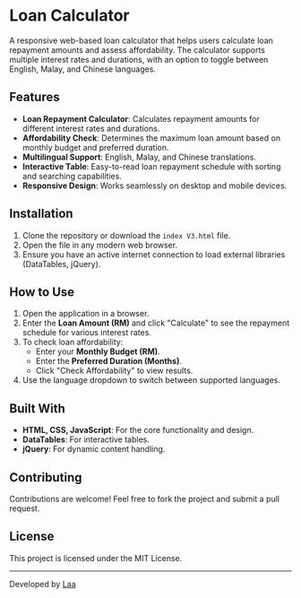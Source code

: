 # Loan Calculator

A responsive web-based loan calculator that helps users calculate loan repayment amounts and assess affordability. The calculator supports multiple interest rates and durations, with an option to toggle between English, Malay, and Chinese languages.

## Features

- **Loan Repayment Calculator**: Calculates repayment amounts for different interest rates and durations.
- **Affordability Check**: Determines the maximum loan amount based on monthly budget and preferred duration.
- **Multilingual Support**: English, Malay, and Chinese translations.
- **Interactive Table**: Easy-to-read loan repayment schedule with sorting and searching capabilities.
- **Responsive Design**: Works seamlessly on desktop and mobile devices.

## Installation

1. Clone the repository or download the `index V3.html` file.
2. Open the file in any modern web browser.
3. Ensure you have an active internet connection to load external libraries (DataTables, jQuery).

## How to Use

1. Open the application in a browser.
2. Enter the **Loan Amount (RM)** and click "Calculate" to see the repayment schedule for various interest rates.
3. To check loan affordability:
   - Enter your **Monthly Budget (RM)**.
   - Enter the **Preferred Duration (Months)**.
   - Click "Check Affordability" to view results.
4. Use the language dropdown to switch between supported languages.

## Built With

- **HTML, CSS, JavaScript**: For the core functionality and design.
- **DataTables**: For interactive tables.
- **jQuery**: For dynamic content handling.

## Contributing

Contributions are welcome! Feel free to fork the project and submit a pull request.

## License

This project is licensed under the MIT License.

---

Developed by [Laa](https://github.com/Raa504)
